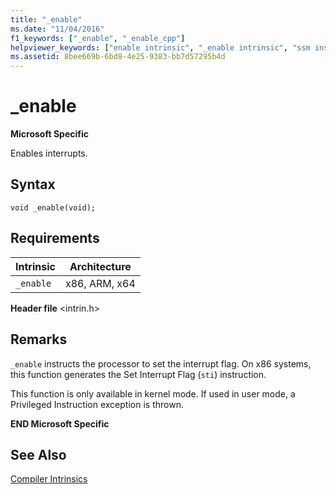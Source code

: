 ```yaml
---
title: "_enable"
ms.date: "11/04/2016"
f1_keywords: ["_enable", "_enable_cpp"]
helpviewer_keywords: ["enable intrinsic", "_enable intrinsic", "ssm instruction"]
ms.assetid: 8bee669b-6bd8-4e25-9383-bb7d57295b4d
---
```

# _enable

**Microsoft Specific**

Enables interrupts.

## Syntax

```
void _enable(void);
```

## Requirements

|Intrinsic|Architecture|
|---------------|------------------|
|`_enable`|x86, ARM, x64|

**Header file** \<intrin.h>

## Remarks

`_enable` instructs the processor to set the interrupt flag. On x86 systems, this function generates the Set Interrupt Flag (`sti`) instruction.

This function is only available in kernel mode. If used in user mode, a Privileged Instruction exception is thrown.

**END Microsoft Specific**

## See Also

[Compiler Intrinsics](../intrinsics/compiler-intrinsics.md)